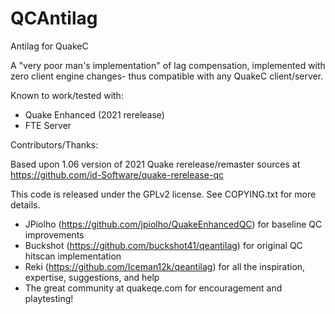 # QCAntilag

Antilag for QuakeC

A "very poor man's implementation" of lag compensation, implemented with zero
client engine changes- thus compatible with any QuakeC client/server.

Known to work/tested with:

* Quake Enhanced (2021 rerelease)
* FTE Server

Contributors/Thanks:

Based upon 1.06 version of 2021 Quake rerelease/remaster sources at
https://github.com/id-Software/quake-rerelease-qc

This code is released under the GPLv2 license.
See COPYING.txt for more details.

* JPiolho (https://github.com/jpiolho/QuakeEnhancedQC)
  for baseline QC improvements
* Buckshot (https://github.com/buckshot41/qeantilag) 
  for original QC hitscan implementation
* Reki (https://github.com/Iceman12k/qeantilag)
  for all the inspiration, expertise, suggestions, and help
* The great community at quakeqe.com for encouragement and playtesting!
